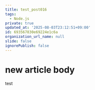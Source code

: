 ```yaml
---
title: test_post016
tags:
  - Node.js
private: true
updated_at: '2025-08-03T23:12:51+09:00'
id: 693567830e69224e1c6a
organization_url_name: null
slide: false
ignorePublish: false
---
```

# new article body
test
